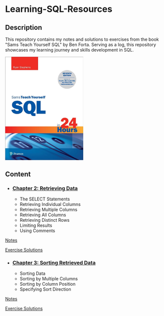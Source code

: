 # Learning-SQL-Resources

## Description

This repository contains my notes and solutions to exercises from the book "Sams Teach Yourself SQL" by Ben Forta. Serving as a log, this repository showcases my learning journey and skills development in SQL.

<p align="left">
    <img src="https://github.com/RicardoHRomero/Learning-SQL-Resources/blob/main/cover.jpg" alt="Texto Alternativo" width="252.3" height="333.3">
</p>

## Content

* ### [Chapter 2: Retrieving Data](https://github.com/RicardoHRomero/Learning-SQL-Resources/tree/main/Chapter_2)

  * The SELECT Statements
  * Retrieving Individual Columns
  * Retrieving Multiple Columns
  * Retrieving All Columns
  * Retrieving Distinct Rows
  * Limiting Results
  * Using Comments
    

[Notes](https://github.com/RicardoHRomero/Learning-SQL-Resources/tree/main/Chapter_2/Notes)

[Exercise Solutions](https://github.com/RicardoHRomero/Learning-SQL-Resources/tree/main/Chapter_2/Challenges)

* ### [Chapter 3: Sorting Retrieved Data](https://github.com/RicardoHRomero/Learning-SQL-Resources/tree/main/Chapter_3)

  * Sorting Data
  * Sorting by Multiple Columns
  * Sorting by Column Position
  * Specifying Sort Direction
    

[Notes](https://github.com/RicardoHRomero/Learning-SQL-Resources/tree/main/Chapter_3/Notes)

[Exercise Solutions](https://github.com/RicardoHRomero/Learning-SQL-Resources/tree/main/Chapter_3/Challenges)
